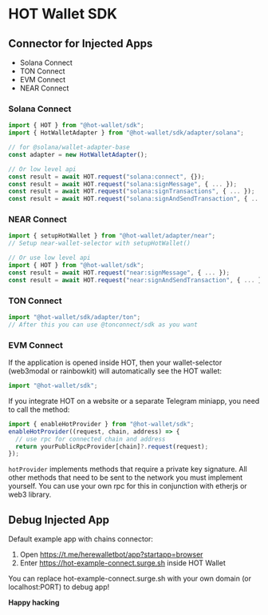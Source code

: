 # HOT Wallet SDK

## Connector for Injected Apps

- Solana Connect
- TON Connect
- EVM Connect
- NEAR Connect

### Solana Connect

```ts
import { HOT } from "@hot-wallet/sdk";
import { HotWalletAdapter } from "@hot-wallet/sdk/adapter/solana";

// for @solana/wallet-adapter-base
const adapter = new HotWalletAdapter();

// Or low level api
const result = await HOT.request("solana:connect", {});
const result = await HOT.request("solana:signMessage", { ... });
const result = await HOT.request("solana:signTransactions", { ... });
const result = await HOT.request("solana:signAndSendTransaction", { ... });
```

### NEAR Connect

```ts
import { setupHotWallet } from "@hot-wallet/adapter/near";
// Setup near-wallet-selector with setupHotWallet()

// Or use low level api
import { HOT } from "@hot-wallet/sdk";
const result = await HOT.request("near:signMessage", { ... });
const result = await HOT.request("near:signAndSendTransaction", { ... });
```

### TON Connect

```ts
import "@hot-wallet/sdk/adapter/ton";
// After this you can use @tonconnect/sdk as you want
```

### EVM Connect

If the application is opened inside HOT, then your wallet-selector (web3modal or rainbowkit) will automatically see the HOT wallet:

```ts
import "@hot-wallet/sdk";
```

If you integrate HOT on a website or a separate Telegram miniapp, you need to call the method:

```ts
import { enableHotProvider } from "@hot-wallet/sdk";
enableHotProvider((request, chain, address) => {
  // use rpc for connected chain and address
  return yourPublicRpcProvider[chain]?.request(request);
});
```

`hotProvider` implements methods that require a private key signature. All other methods that need to be sent to the network you must implement yourself.
You can use your own rpc for this in conjunction with etherjs or web3 library.

## Debug Injected App

Default example app with chains connector:

1. Open https://t.me/herewalletbot/app?startapp=browser
2. Enter https://hot-example-connect.surge.sh inside HOT Wallet

You can replace hot-example-connect.surge.sh with your own domain (or localhost:PORT) to debug app!

**Happy hacking**
